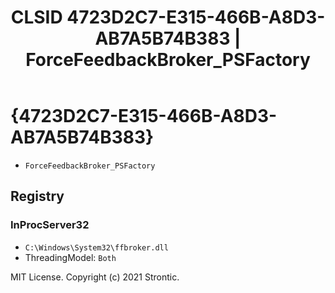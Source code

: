 ﻿---
title: "CLSID 4723D2C7-E315-466B-A8D3-AB7A5B74B383 | ForceFeedbackBroker_PSFactory"
excerpt: What is COM-Object CLSID 4723D2C7-E315-466B-A8D3-AB7A5B74B383?
---

# {4723D2C7-E315-466B-A8D3-AB7A5B74B383}

* `ForceFeedbackBroker_PSFactory`

## Registry


### InProcServer32

* `C:\Windows\System32\ffbroker.dll`
* ThreadingModel: `Both`

MIT License. Copyright (c) 2021 Strontic.


